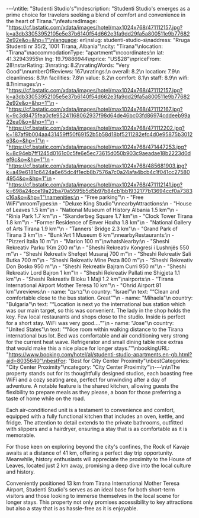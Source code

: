 ---\ntitle: "Studenti Studio's"\ndescription: "Studenti Studio's emerges as a prime choice for travelers seeking a blend of comfort and convenience in the heart of Tirana."\nfeaturedImage: "https://cf.bstatic.com/xdata/images/hotel/max1024x768/471112157.jpg?k=a3db33053952105e5e37b6140f54d662e3fa9dd29fa5a800511e9b776822e92e&o=&hp=1"\nlanguage: en\nslug: studenti-studio-s\naddress: "Rruga Studenti nr 35/2, 1001 Tirana, Albania"\ncity: "Tirana"\nlocation: "Tirana"\naccommodationType: "apartment"\ncoordinates:\n  lat: 41.32943955\n  lng: 19.79886944\nprice: "US$28"\npriceFrom: 28\nstarRating: 3\nrating: 8.2\nratingWords: "Very Good"\nnumberOfReviews: 167\nratings:\n  overall: 8.2\n  location: 7.9\n  cleanliness: 8.1\n  facilities: 7.8\n  value: 8.2\n  comfort: 8.1\n  staff: 8.9\n  wifi: 8.1\nimages:\n  - "https://cf.bstatic.com/xdata/images/hotel/max1024x768/471112157.jpg?k=a3db33053952105e5e37b6140f54d662e3fa9dd29fa5a800511e9b776822e92e&o=&hp=1"\n  - "https://cf.bstatic.com/xdata/images/hotel/max1024x768/471112167.jpg?k=9c3d8475fea0cfe95241168062937f98d64de46bc03fd86974cddeeb99a22ea0&o=&hp=1"\n  - "https://cf.bstatic.com/xdata/images/hotel/max1024x768/471112202.jpg?k=187af9b004aa431459ff50f69152b5b58d18bf5211282efc4d0e95875b3012e3&o=&hp=1"\n  - "https://cf.bstatic.com/xdata/images/hotel/max1024x768/471447253.jpg?k=8c94eb7ff1245d0161c0c5fe6e5ec73615d050b903c9aeadae18b2223d0def9c&o=&hp=1"\n  - "https://cf.bstatic.com/xdata/images/hotel/max1024x768/485681903.jpg?k=a49e6181c6424a6e65dc4f1ecb8b7576a7c0a24afa4bcb4c1f041cc275804954&o=&hp=1"\n  - "https://cf.bstatic.com/xdata/images/hotel/max1024x768/471112141.jpg?k=698a24cce19a22ba70a5595b5d5b97b84cb1bb1932177b13694ccf0a7383c16a&o=&hp=1"\namenities:\n  - "Free parking"\n  - "Free WiFi"\nroomTypes:\n  - "Deluxe King Studio"\nnearbyAttractions:\n  - "House of Leaves 1.5 km"\n  - "National Museum of History Albania 1.5 km"\n  - "Rinia Park 1.7 km"\n  - "Skanderbeg Square 1.7 km"\n  - "Clock Tower Tirana 1.8 km"\n  - "Former Residence of Enver Hoxha 1.8 km"\n  - "National Gallery of Arts Tirana 1.9 km"\n  - "Tanners' Bridge 2.3 km"\n  - "Grand Park of Tirana 3 km"\n  - "Bunk'Art 1 Museum 6 km"\nnearbyRestaurants:\n  - "Pizzeri Italia 10 m"\n  - "Marion 100 m"\nwhatsNearby:\n  - "Sheshi Rekreativ Parku 1Km 200 m"\n  - "Sheshi Rekreativ Kongresi i Lushnjës 550 m"\n  - "Sheshi Rekreativ Shefqet Musaraj 700 m"\n  - "Sheshi Rekreativ Sali Butka 700 m"\n  - "Sheshi Rekreativ Mine Peza 800 m"\n  - "Sheshi Rekreativ Don Bosko 950 m"\n  - "Sheshi Rekreativ Bajram Curri 950 m"\n  - "Sheshi Rekreativ Lord Bajron 1 km"\n  - "Sheshi Rekreativ Pallati me Shigjeta 1.1 km"\n  - "Sheshi Rekreativ Blloku 1 Maji 1.2 km"\nairports:\n  - "Tirana International Airport Mother Teresa 10 km"\n  - "Ohrid Airport 81 km"\nreviews:\n  - name: "ברעם"\n    country: "Israel"\n    text: "“Clean and comfortable close to the bus station. Great”"\n  - name: "Mihaela"\n    country: "Bulgaria"\n    text: "“Location is next yo the international bus station which was our main target, so this was convenient. The lady in the shop holds the key. Few local restaurants and shops close to the studio. Inside is perfect for a short stay. WiFi was very good....”"\n  - name: "Jose"\n    country: "United States"\n    text: "“Nice room within walking distance to the Tirana international bus lot. Bed was comfortable and air conditioning very strong for the current heat wave. Refrigerator and small dining table nice extras that would make this a nice place for longer stays.”"\nbookingURL: "https://www.booking.com/hotel/al/studenti-studio-apartments.en-gb.html?aid=8035640"\nbestFor: "Best for City Center Proximity"\nbestCategories: "City Center Proximity"\ncategory: "City Center Proximity"\n---\n\nThe property stands out for its thoughtfully designed studios, each boasting free WiFi and a cozy seating area, perfect for unwinding after a day of adventure. A notable feature is the shared kitchen, allowing guests the flexibility to prepare meals as they please, a boon for those preferring a taste of home while on the road.

Each air-conditioned unit is a testament to convenience and comfort, equipped with a fully functional kitchen that includes an oven, kettle, and fridge. The attention to detail extends to the private bathrooms, outfitted with slippers and a hairdryer, ensuring a stay that is as comfortable as it is memorable.

For those keen on exploring beyond the city's confines, the Rock of Kavaje awaits at a distance of 41 km, offering a perfect day trip opportunity. Meanwhile, history enthusiasts will appreciate the proximity to the House of Leaves, located just 2 km away, promising a deep dive into the local culture and history.

Conveniently positioned 13 km from Tirana International Mother Teresa Airport, Studenti Studio's serves as an ideal base for both short-term visitors and those looking to immerse themselves in the local scene for longer stays. This property not only promises accessibility to key attractions but also a stay that is as hassle-free as it is enjoyable.